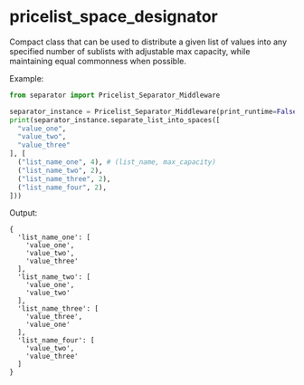 # pricelist_space_designator

Compact class that can be used to distribute a given list of values into any specified number of sublists with adjustable max capacity, while maintaining equal commonness when possible.

Example:
```py
from separator import Pricelist_Separator_Middleware

separator_instance = Pricelist_Separator_Middleware(print_runtime=False)
print(separator_instance.separate_list_into_spaces([
  "value_one",
  "value_two",
  "value_three"
], [
  ("list_name_one", 4), # (list_name, max_capacity)
  ("list_name_two", 2),
  ("list_name_three", 2),
  ("list_name_four", 2),
]))
```
Output:
```
{
  'list_name_one': [
    'value_one',
    'value_two',
    'value_three'
  ],
  'list_name_two': [
    'value_one',
    'value_two'
  ],
  'list_name_three': [
    'value_three',
    'value_one'
  ],
  'list_name_four': [
    'value_two',
    'value_three'
  ]
}
```
